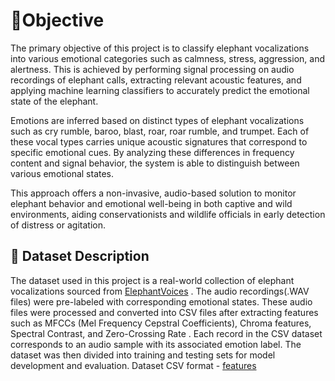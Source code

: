 # 🎯Objective
The primary objective of this project is to classify elephant vocalizations into various emotional categories such as calmness, stress, aggression, and alertness. This is achieved by performing signal processing on audio recordings of elephant calls, extracting relevant acoustic features, and applying machine learning classifiers to accurately predict the emotional state of the elephant.

Emotions are inferred based on distinct types of elephant vocalizations such as cry rumble, baroo, blast, roar, roar rumble, and trumpet. Each of these vocal types carries unique acoustic signatures that correspond to specific emotional cues. By analyzing these differences in frequency content and signal behavior, the system is able to distinguish between various emotional states.

This approach offers a non-invasive, audio-based solution to monitor elephant behavior and emotional well-being in both captive and wild environments, aiding conservationists and wildlife officials in early detection of distress or agitation.

## 📂 Dataset Description
The dataset used in this project is a real-world collection of elephant vocalizations sourced from [ElephantVoices](https://www.elephantvoices.org/)  . The audio recordings(.WAV files) were pre-labeled with corresponding emotional states. These audio files were processed and converted into CSV files after extracting features such as MFCCs (Mel Frequency Cepstral Coefficients), Chroma features, Spectral Contrast, and Zero-Crossing Rate . Each record in the CSV dataset corresponds to an audio sample with its associated emotion label. The dataset was then divided into training and testing sets for model development and evaluation.
Dataset CSV format - [features](https://1drv.ms/x/c/1d593e6a448c4948/EeBO5c060vpLvvR16kUfJroBmjecgtzpeNcGLJCzbzsbvQ?e=IwB5EZ)
